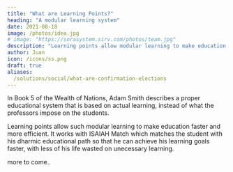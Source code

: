 ```yaml
---
title: "What are Learning Points?"
heading: "A modular learning system"
date: 2021-08-18
image: /photos/idea.jpg
# image: "https://sorasystem.sirv.com/photos/team.jpg"
description: "Learning points allow modular learning to make education faster and more efficient. It works with ISAIAH Match"
author: Juan
icon: /icons/ss.png
draft: true
aliases:
  /solutions/social/what-are-confirmation-elections
---
```


In Book 5 of the Wealth of Nations, Adam Smith describes a proper educational system that is based on actual learning, instead of what the professors impose on the students. 

Learning points allow such modular learning to make education faster and more efficient. It works with ISAIAH Match which matches the student with his dharmic educational path so that he can achieve his learning goals faster, with less of his life wasted on unecessary learning. 

more to come..
